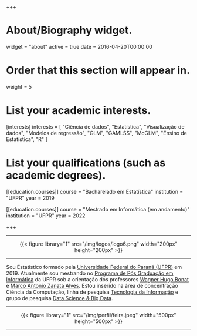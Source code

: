 +++
# About/Biography widget.
widget = "about"
active = true
date = 2016-04-20T00:00:00

# Order that this section will appear in.
weight = 5

# List your academic interests.
[interests]
  interests = [
    "Ciência de dados",
    "Estatística",
    "Visualização de dados",
    "Modelos de regressão",
    "GLM",
    "GAMLSS",
    "McGLM",
    "Ensino de Estatística",
    "R"
  ]

# List your qualifications (such as academic degrees).
[[education.courses]]
  course = "Bacharelado em Estatística"
  institution = "UFPR"
  year = 2019

[[education.courses]]
  course = "Mestrado em Informática (em andamento)"
  institution = "UFPR"
  year =  2022
  
+++

---

<center>
{{< figure library="1" src="/img/logos/logo6.png" width="200px" height="200px" >}}
</center>

---

Sou Estatístico formado pela [Universidade Federal do Paraná (UFPR)](http://www.ufpr.br/portalufpr/) em 2019. Atualmente sou mestrando no [Programa de Pós Graduação em Informática](http://www.prppg.ufpr.br/ppginformatica/?lang=pb) da UFPR sob a orientação dos professores [Wagner Hugo Bonat](http://www.leg.ufpr.br/~wagner/) e [Marco Antonio Zanata Alves](https://web.inf.ufpr.br/mazalves/). Estou inserido na área de concentração Ciência da Computação, linha de pesquisa [Tecnologia da Informação](http://www.prppg.ufpr.br/ppginformatica/index.php/tecnologia-da-informacao/?lang=pb) e grupo de pesquisa [Data Science & Big Data](https://web.inf.ufpr.br/dsbd/). 

---

<center>
{{< figure library="1" src="/img/perfil/feira.jpeg" width="500px" height="500px" >}}
</center>

---

[pet]: https://pet-estatistica.github.io/site/

[nemoc]: https://www.tjpr.jus.br/corregedoria?p_p_id=36&p_p_lifecycle=0&p_p_state=maximized&p_p_mode=view&_36_struts_action=%2Fwiki%2Fview&p_r_p_185834411_nodeName=CORREGEDORIA-GERAL+DA+JUSTI%C3%87A&p_r_p_185834411_title=16.+NEMOC&p_r_p_185834411_nodeId=176942

[ufpr]: http://www.ufpr.br/portalufpr/

[glm]: https://docs.ufpr.br/~taconeli/CE22518/CE22518.html

[ld]: https://gitlab.c3sl.ufpr.br/pet-estatistica/labestData

[gamlss]: http://www.gamlss.com/

[sjp]: http://www.sjp.pr.gov.br/secretarias/secretaria-esporte-e-lazer/

[bradesco]: https://banco.bradesco/html/classic/index.shtm

[rday]: http://rday.leg.ufpr.br/

[rbras]: http://www.rbras.org.br/rbras63

[minicurso]: https://pet-estatistica.github.io/site/minicurso_r/

[pse]:https://pet-estatistica.github.io/site/aula_inaug/

[dsbd]:http://dsbd.leg.ufpr.br/evento/

[ic]: https://lineu96.github.io/st/projects/gamlss/

[tcc]: https://lineu96.github.io/st/projects/manova/